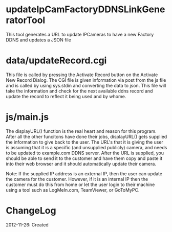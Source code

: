 updateIpCamFactoryDDNSLinkGeneratorTool
=======================================

This tool generates a URL to update IPCameras to have a new Factory DDNS and updates a JSON file



data/updateRecord.cgi
=====================
This file is called by pressing the Activate Record button on the Activate New Record Dialog. The CGI file is given information via post from the js file and is called by using sys.stdin and converting the data to json. This file will take the information and check for the next available ddns record and update the record to reflect it being used and by whome.


js/main.js
==========
The displayURL() function is the real heart and reason for this program. After all the other funcitons have done their jobs, displayURL() gets supplied the information to give back to the user. The URL's that it is giving the user is assuming that it is a specific (and unsupplied publicly) camera, and needs to be updated to example.com DDNS server. After the URL is supplied, you should be able to send it to the customer and have them copy and paste it into their web browser and it should automatically update their camera.

Note: If the supplied IP address is an external IP, then the user can update the camera for the customer. However, if it is an internal IP then the customer must do this from home or let the user login to their machine using a tool such as LogMeIn.com, TeamViewer, or GoToMyPC.







ChangeLog
=========
2012-11-26: Created